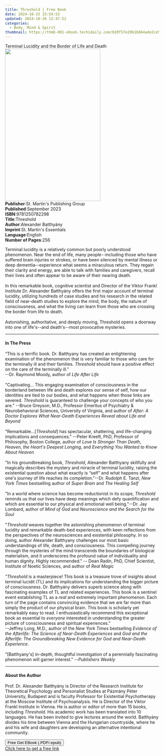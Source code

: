 ```yaml
---
title: Threshold | Free Book
date: 2024-10-25 15:54:53
updated: 2024-10-26 12:47:52
categories:
  - Body, Mind & Spirit
thumbnail: https://thmb-001-ebook.techidaily.com/020f57e20b1b664ade2ce5086629fa7b39d84372ab8aa1212f75ace5d17f0f0b.jpg
---
```

<main id="book-container">
  <div class="flex flex-col">
    <div class="book-brief flex-1 py-6 px-4 sm:p-6 md:py-10 md:px-8">
      <!-- brief-->
      <div class="book-brief-main">
        Terminal Lucidity and the Border of Life and Death
      </div>
    </div>
    <div
      class="book-meta-info flex-1 grid gap-4 col-start-1 col-end-3 row-start-1 sm:mb-6 sm:grid-cols-4 lg:gap-6 lg:col-start-2 lg:row-end-6 lg:row-span-6 lg:mb-0"
    >
      <div
        class="book-meta-info-left place-content-center mt-4 p-4 text-sm leading-6 col-start-2 col-span-2 dark:text-slate-400"
      >
        <img
          class="w-full h-500 object-cover rounded-lg sm:h-255 sm:col-span-2 lg:col-span-full"
          src="https://img-001-ebook.techidaily.com/7e13f9d5f1ee655fcaa63319d04da6a503c351a69549e9650c365cab60a3f110.jpg"
          alt=""
          width="312"
          height="500"
        />
      </div>
      <div
        class="book-meta-info-right mt-2 col-start-1 row-start-2 col-span-3 self-center"
      >
        <!-- meta data  -->
        <div class="flex flex-col px-4 md:px-8">
          <div class="flex-1">
            <strong>Publisher</strong>:<span class="px-2"
              >St. Martin&#39;s Publishing Group</span
            >
          </div>
          <div class="flex-1">
            <strong>Published</strong>:<span class="px-2">September 2023</span>
          </div>
          <div class="flex-1">
            <strong>ISBN</strong>:<span class="px-2">9781250782298</span>
          </div>
          <div class="flex-1">
            <strong>Title</strong>:<span class="px-2">Threshold</span>
          </div>
          <div class="flex-1">
            <strong>Author</strong>:<span class="px-2"
              >Alexander Batthyány</span
            >
          </div>
          <div class="flex-1">
            <strong>Imprint</strong>:<span class="px-2"
              >St. Martin&#39;s Essentials</span
            >
          </div>
          <div class="flex-1">
            <strong>Language</strong>:<span class="px-2">English</span>
          </div>
          <div class="flex-1">
            <strong>Number of Pages</strong>:<span class="px-2">256</span>
          </div>
        </div>
      </div>
    </div>
    <div class="book-description flex-1 py-6 px-4 sm:p-6 md:py-10 md:px-8">
      <div class="book-description-main">
        <div accordion-content="" id="description">
          <p>
            Terminal lucidity is a relatively common but poorly understood
            phenomenon. Near the end of life, many people--including those who
            have suffered brain injuries or strokes, or have been silenced by
            mental illness or deep dementia--experience what seems a miraculous
            return. They regain their clarity and energy, are able to talk with
            families and caregivers, recall their lives and often appear to be
            aware of their nearing death.<br /><br />In this remarkable book,
            cognitive scientist and Director of the Viktor Frankl Institute Dr.
            Alexander Batthyány offers the first major account of terminal
            lucidity, utilizing hundreds of case studies and his research in the
            related field of near-death studies to explore the mind, the body,
            the nature of consciousness, and what the living can learn from
            those who are crossing the border from life to death.<br /><br />Astonishing,
            authoritative, and deeply moving, Threshold opens a doorway into one
            of life's--and death's--most provocative mysteries.
          </p>
        </div>
      </div>
    </div>
    <div class="book-excerpts flex-1 py-6 px-4 sm:p-6 md:py-10 md:px-8">
      <!-- excerpts-->
      <div class="book-excerpts-main">
        <hr />
        <h4 class="placeholder placeholder-heading">
          <span>In The Press</span>
        </h4>
        <p></p>
        <p>
          “This is a terrific book. Dr. Batthyany has created an enlightening
          examination of the phenomenon that is very familiar to those who care
          for the terminally ill and their families. <i>Threshold</i> should
          have a positive effect on the care of the terminally ill.” <br />--Dr.
          Raymond Moody, author of <i>Life After Life<br /></i
          ><br />"Captivating... This engaging examination of consciousness in
          the borderland between life and death explores our sense of self, how
          our identities are tied to our bodies, and what happens when those
          links are severed. <i>Threshold </i>is guaranteed to challenge your
          concepts of who you are.” --Bruce Greyson, M.D., Professor Emeritus of
          Psychiatry &amp; Neurobehavioral Sciences, University of Virginia, and
          author of
          <i
            >After: A Doctor Explores What Near-Death Experiences Reveal about
            Life and Beyond</i
          ><br /><br />"Remarkable...[<i>Threshold</i>] has spectacular,
          shattering, and life-changing implications and consequences." --Peter
          Kreeft, PhD, Professor of Philosophy, Boston College, author of
          <i>Love Is Stronger Than Death</i>,
          <i>Heaven, the Heart's Deepest Longing</i>, and
          <i>Everything You Wanted to Know About Heaven<br /><br /></i>"In his
          groundbreaking book, <i>Threshold</i>, Alexander Batthyany skillfully
          and magically describes the mystery and miracle of terminal lucidity,
          raising the existential question about what exactly is “self” and what
          happens after one's journey of life reaches its completion."--Dr.
          Rudolph E. Tanzi, <i>New York Times</i> bestselling author of
          <i>Super Brain</i> and <i>The Healing Self</i> <br /><br />"In a world
          where science has become reductionist in its scope,
          <i>Threshold</i> reminds us that our lives have deep meanings which
          defy quantification and which are essential to our physical and
          emotional well being."--Dr. Jay Lombard, author of
          <i>Mind of God</i> and
          <i>Neuroscience and the Search for the Soul <br /><br /></i> "<i
            >Threshold</i
          >
          weaves together the astonishing phenomenon of terminal lucidity and
          remarkable death-bed experiences, with keen reflections from the
          perspectives of the neurosciences and existential philosophy. In so
          doing, author Alexander Batthyany challenges our most basic
          understandings of life, death, and consciousness. This compelling
          journey through the mysteries of the mind transcends the boundaries of
          biological materialism, and it underscores the profound value of
          individuality and human dignity. Highly recommended." -- Dean Radin,
          PhD, Chief Scientist, Institute of Noetic Sciences, and author of
          <i>Real Magic<br /></i><br /><i>"Threshold</i> is a masterpiece! This
          book is a treasure trove of insights about terminal lucidit (TL) and
          its implications for understanding the bigger picture of
          consciousness. Dr. Batthyány delivers superb science along with
          fascinating examples of TL and related experiences. This book is a
          sentinel event establishing TL as a <i>real </i>and extremely
          important phenomenon. Each turn of the page contains convincing
          evidence that we are far more than simply the product of our physical
          brain. This book is scholarly yet remarkably easy to read. I
          enthusiastically recommend this exceptional book as essential to
          <i>everyone</i> interested in understanding the greater picture of
          consciousness and spiritual experiences."<br />--Jeffrey Long, M.D.,
          author of the <i>New York Times</i> bestselling
          <i
            >Evidence of the Afterlife: The Science of Near-Death Experiences </i
          >and
          <i
            >God and the Afterlife: The Groundbreaking New Evidence for God and
            Near-Death Experience</i
          >.<br /><br />"[Batthyany's] in-depth, thoughtful investigation of a
          perennially fascinating phenomenon will garner interest." --<i
            >Publishers Weekly</i
          >
        </p>
        <p></p>
      </div>
    </div>
    <div class="book-about-author flex-1 py-6 px-4 sm:p-6 md:py-10 md:px-8">
      <!-- about author-->
      <div class="book-main-author-main">
        <hr />
        <h4 class="placeholder placeholder-heading">
          <span>About the Author</span>
        </h4>
        <p>
          Prof. Dr. Alexander Batthyány is Director of the Research Institute
          for Theoretical Psychology and Personalist Studies at Pázmány Péter
          University, Budapest and is faculty Professor for Existential
          Psychotherapy at the Moscow Institute of Psychoanalysis. He is
          Director of the Viktor Frankl Institute in Vienna. He is author or
          editor of more than 15 books, including <i>Threshold</i>. His academic
          work has been translated into 10 languages. He has been invited to
          give lectures around the world. Batthyány divides his time between
          Vienna and the Hungarian countryside, where he and his wife and
          daughters are developing an alternative intentional community.
        </p>
      </div>
    </div>
    <div class="book-free-get flex-1 py-6 px-4 sm:p-6 md:py-10 md:px-8">
      <button
        id="btn-free-get"
        class="bg-blue-500 hover:bg-blue-700 text-white font-bold py-2 px-4 rounded"
      >
        Free Get EBook (.PDF/.epub)
      </button>
      <div id="countdown-display" class="px-2 text-lg mt-2"></div>
      <a
        id="free-link"
        class="hidden bg-blue-500 hover:bg-blue-700 text-white font-bold py-2 px-4 rounded"
        href="https://www.ebooks.com/en-us/book/210726807/threshold/alexander-batthy-ny/"
        target="_blank"
        >Click here to get a free link</a
      >
    </div>
    <script>
      let countdownTime = 0;
      let countdownInterval = null;
      document
        .getElementById('btn-free-get')
        .addEventListener('click', startCountdown);
      function startCountdown() {
        countdownTime = new Date().getTime() + 60000 * 3;
        countdownInterval = setInterval(updateCountdown, 1000);
        document.getElementById('btn-free-get').disabled = true;
        document
          .getElementById('btn-free-get')
          .classList.add('bg-gray-500', 'cursor-not-allowed');
      }
      function updateCountdown() {
        let currentTime = new Date().getTime();
        let timeLeft = countdownTime - currentTime;
        let secondsLeft = Math.floor(timeLeft / 1000);
        document.getElementById('countdown-display').innerHTML =
          `Remaining time: ${secondsLeft} seconds.`;
        if (secondsLeft <= 0) {
          clearInterval(countdownInterval);
          document.getElementById('btn-free-get').classList.add('hidden');
          document.getElementById('free-link').classList.remove('hidden');
          document.getElementById('countdown-display').innerHTML = '';
        }
      }
    </script>
  </div>
</main>
